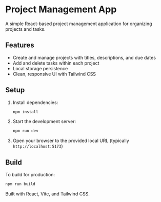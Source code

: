 # Project Management App

A simple React-based project management application for organizing projects and tasks.

## Features

- Create and manage projects with titles, descriptions, and due dates
- Add and delete tasks within each project
- Local storage persistence
- Clean, responsive UI with Tailwind CSS

## Setup

1. Install dependencies:
   ```bash
   npm install
   ```

2. Start the development server:
   ```bash
   npm run dev
   ```

3. Open your browser to the provided local URL (typically `http://localhost:5173`)

## Build

To build for production:
```bash
npm run build
```

Built with React, Vite, and Tailwind CSS.